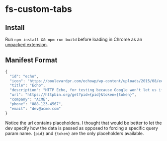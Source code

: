 # fs-custom-tabs

## Install

Run `npm install && npm run build` before loading in Chrome as an [unpacked extension](https://developer.chrome.com/extensions/getstarted#unpacked).

## Manifest Format

```js
{
  "id": "echo",
  "icon": "https://boulevardpr.com/echowp/wp-content/uploads/2015/08/echo_social02.jpg",
  "title": "Echo",
  "description": "HTTP Echo, for testing because Google won't let us iframe",
  "url": "https://httpbin.org/get?pid={pid}&token={token}",
  "company": "ACME",
  "phone": "888-123-4567",
  "email": "dev@acme.com"
}
```

Notice the url contains placeholders. I thought that would be better to let the dev specify
how the data is passed as opposed to forcing a specific query param name. `{pid}` and `{token}`
 are the only placeholders available.